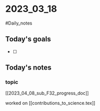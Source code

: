 # 2023_03_18 
#Daily_notes
## Today's goals
- [ ] 

## Today's notes

### topic
[[2023_04_08_sub_F32_progress_doc]]

worked on [[contributions_to_science.tex]]
